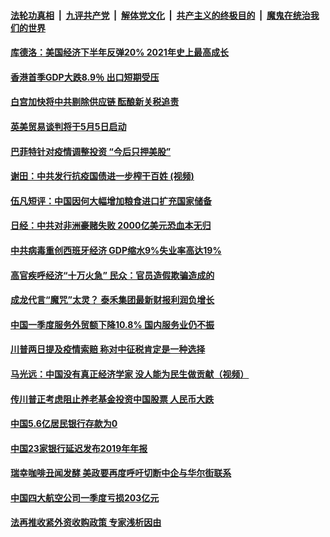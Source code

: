 ####  [法轮功真相](../../../../basic/blob/master/README.md?t=05050231) &nbsp;|&nbsp; [九评共产党](../../../../9ping.md/blob/master/README.md?t=05050231) &nbsp;|&nbsp; [解体党文化](../../../../jtdwh.md/blob/master/README.md?t=05050231)  &nbsp;|&nbsp; [共产主义的终极目的](../../../../gczydzjmd.md/blob/master/README.md?t=05050231) &nbsp;|&nbsp; [魔鬼在统治我们的世界](../../../../mgztzwmdsj.md/blob/master/README.md?t=05050231) 

#### [库德洛：美国经济下半年反弹20% 2021年史上最高成长](../pages/soh7/374620.md?t=05050231) 
#### [香港首季GDP大跌8.9％ 出口短期受压 ](../pages/soh7/374602.md?t=05050231) 
#### [白宫加快将中共剔除供应链 酝酿新关税追责](../pages/soh7/374545.md?t=05050231) 
#### [英美贸易谈判将于5月5日启动](../pages/soh7/374422.md?t=05050231) 
#### [巴菲特针对疫情调整投资 “今后只押美股”](../pages/soh7/374260.md?t=05050231) 
#### [谢田：中共发行抗疫国债进一步榨干百姓  (视频)](../pages/soh7/374335.md?t=05050231) 
#### [伍凡短评：中国因何大幅增加粮食进口扩充国家储备](../pages/soh7/374284.md?t=05050231) 
#### [日经：中共对非洲豪赌失败 2000亿美元恐血本无归](../pages/soh7/374020.md?t=05050231) 
#### [中共病毒重创西班牙经济 GDP缩水9%失业率高达19% ](../pages/soh7/374149.md?t=05050231) 
#### [高官疾呼经济“十万火急”  民众：官员造假欺骗造成的](../pages/soh7/374050.md?t=05050231) 
#### [成龙代言“魔咒”太灵？ 泰禾集团最新财报利润负增长](../pages/soh7/373924.md?t=05050231) 
#### [中国一季度服务外贸额下降10.8% 国内服务业仍不振](../pages/soh7/373945.md?t=05050231) 
#### [川普两日提及疫情索赔 称对中征税肯定是一种选择](../pages/soh7/373897.md?t=05050231) 
#### [马光远：中国没有真正经济学家 没人能为民生做贡献（视频）](../pages/soh7/373867.md?t=05050231) 
#### [传川普正考虑阻止养老基金投资中国股票 人民币大跌](../pages/soh7/373774.md?t=05050231) 
#### [中国5.6亿居民银行存款为0](../pages/soh7/373771.md?t=05050231) 
#### [中国23家银行延迟发布2019年年报](../pages/soh7/373783.md?t=05050231) 
#### [瑞幸咖啡丑闻发酵  美政要再度呼吁切断中企与华尔街联系](../pages/soh7/373789.md?t=05050231) 
#### [中国四大航空公司一季度亏损203亿元 ](../pages/soh7/373768.md?t=05050231) 
#### [法再推收紧外资收购政策  专家浅析因由 ](../pages/soh7/372982.md?t=05050231) 
